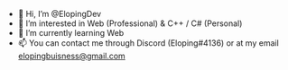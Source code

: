 - 👋 Hi, I’m @ElopingDev
- 👀 I’m interested in Web (Professional) & C++ / C# (Personal)
- 🌱 I’m currently learning Web
- 📫 You can contact me through Discord (Eloping#4136) or at my email elopingbuisness@gmail.com

<!---
ElopingDev/ElopingDev is a ✨ special ✨ repository because its `README.md` (this file) appears on your GitHub profile.
You can click the Preview link to take a look at your changes.
--->
